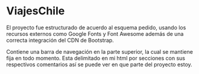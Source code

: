 # ViajesChile

El proyecto fue estructurado de acuerdo al esquema pedido, usando los recursos externos como Google Fonts y Font Awesome
además de una correcta integración del CDN de Bootstrap. 

Contiene una barra de navegación en la parte superior, la cual se mantiene fija en todo momento. Esta delimitado en mi html
por secciones con sus respectivos comentarios así se puede ver en que parte del proyecto estoy.
